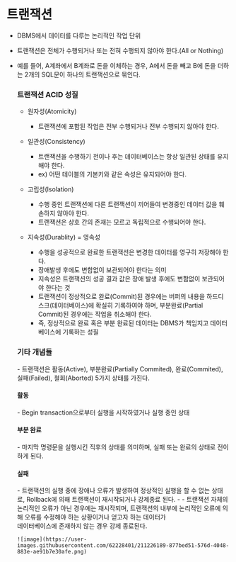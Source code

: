 <h1> 트랜잭션 </h1>

- DBMS에서 데이터를 다루는 논리적인 작업 단위

- 트랜잭션은 전체가 수행되거나 또는 전혀 수행되지 않아야 한다.(All or Nothing)

- 예를 들어, A계좌에서 B계좌로 돈을 이체하는 경우, A에서 돈을 빼고 B에 돈을 더하는 2개의 SQL문이 하나의 트랜잭션으로 묶인다. <br />
  
  <h3> 트랜잭션 ACID 성질 </h3>
  
  - 원자성(Atomicity)
    - 트랜잭션에 포함된 작업은 전부 수행되거나 전부 수행되지 않아야 한다.

  - 일관성(Consistency)
    - 트랜잭션을 수행하기 전이나 후는 데이터베이스는 항상 일관된 상태를 유지해야 한다.
    - ex) 어떤 테이블의 기본키와 같은 속성은 유지되어야 한다.

  - 고립성(Isolation)
    - 수행 중인 트랜잭션에 다른 트랜잭션이 끼어들여 변경중인 데이터 값을 훼손하지 않아야 한다.
    - 트랜잭션은 상호 간의 존재는 모르고 독립적으로 수행되어야 한다.


  - 지속성(Durablity) = 영속성
    - 수행을 성공적으로 완료한 트랜잭션은 변경한 데이터를 영구히 저장해야 한다.
    - 장애발생 후에도 변함없이 보관되어야 한다는 의미
    - 지속성은 트랜잭션의 성공 결과 값은 장애 발생 후에도 변함없이 보관되어야 한다는 것
    - 트랜잭션이 정상적으로 완료(Commit)된 경우에는 버퍼의 내용을 하드디스크(데이터베이스)에 확실히 기록하여야 하며, 부분완료(Partial Commit)된 경우에는 작업을 취소해야 한다.
    - 즉, 정상적으로 완료 혹은 부분 완료된 데이터는 DBMS가 책임지고 데이터베이스에 기록하는 성질

  <h3> 기타 개념들 </h3>
  - 트랜잭션은 활동(Active), 부분완료(Partially Commited), 완료(Commited), 실패(Failed), 철회(Aborted) 5가지 상태를 가진다.
  
    <h4> 활동 </h4>
    - Begin transaction으로부터 실행을 시작하였거나 실행 중인 상태

    <h4> 부분 완료 </h4>
    - 마지막 명령문을 실행시킨 직후의 상태를 의미하며, 실패 또는 완료의 상태로 전이하게 된다.

    <h4> 실패 </h4>
    - 트랜잭션의 실행 중에 장애나 오류가 발생하여 정상적인 실행을 할 수 없는 상태로, Rollback에 의해 트랜잭션이 재시작되거나 강제종료 된다.
    - 
    - 트랜잭션 자체의 논리적인 오류가 아닌 경우에는 재시작되며, 트랜잭션의 내부에 논리적인 오류에 의해 오류를 수정해야 하는 상황이거나 얻고자 하는 데이터가 <br>
      데이터베이스에 존재하지 않는 경우 강제 종료된다.

      ![image](https://user-images.githubusercontent.com/62228401/211226189-877bed51-576d-4048-883e-ae91b7e30afe.png)
